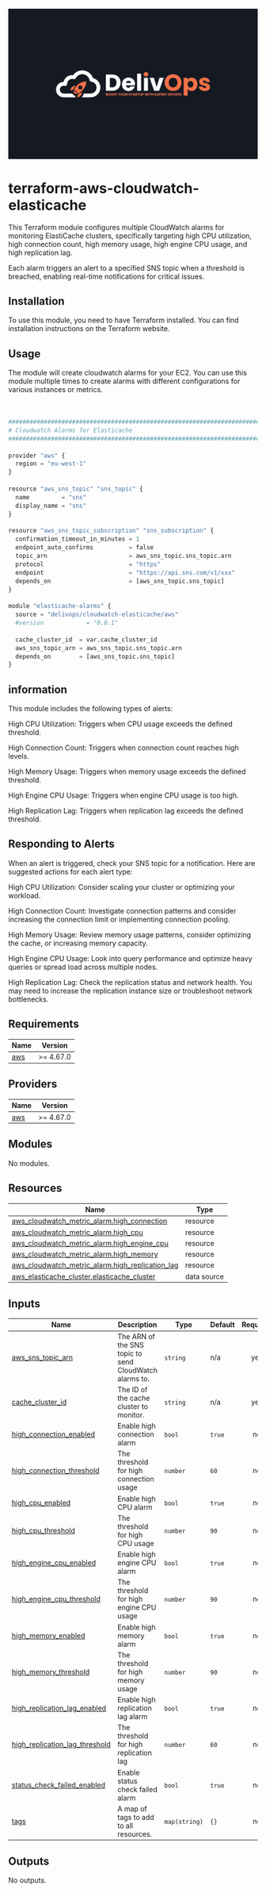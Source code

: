 ![image info](logo.jpeg)

# terraform-aws-cloudwatch-elasticache

This Terraform module configures multiple CloudWatch alarms for monitoring ElastiCache clusters, specifically targeting high CPU utilization, high connection count, high memory usage, high engine CPU usage, and high replication lag.

Each alarm triggers an alert to a specified SNS topic when a threshold is breached, enabling real-time notifications for critical issues.

## Installation

To use this module, you need to have Terraform installed. You can find installation instructions on the Terraform website.

## Usage

The module will create cloudwatch alarms for your EC2. You can use this module multiple times to create alarms with different configurations for various instances or metrics.

```python


################################################################################
# Cloudwatch Alarms for Elasticache
################################################################################

provider "aws" {
  region = "eu-west-1"
}

resource "aws_sns_topic" "sns_topic" {
  name         = "sns"
  display_name = "sns"
}

resource "aws_sns_topic_subscription" "sns_subscription" {
  confirmation_timeout_in_minutes = 1
  endpoint_auto_confirms          = false
  topic_arn                       = aws_sns_topic.sns_topic.arn
  protocol                        = "https"
  endpoint                        = "https://api.sns.com/v1/xxx"
  depends_on                      = [aws_sns_topic.sns_topic]
}

module "elasticache-alarms" {
  source = "delivops/cloudwatch-elasticache/aws"
  #version            = "0.0.1"

  cache_cluster_id  = var.cache_cluster_id
  aws_sns_topic_arn = aws_sns_topic.sns_topic.arn
  depends_on        = [aws_sns_topic.sns_topic]
}


```

## information

This module includes the following types of alerts:

High CPU Utilization: Triggers when CPU usage exceeds the defined threshold.

High Connection Count: Triggers when connection count reaches high levels.

High Memory Usage: Triggers when memory usage exceeds the defined threshold.

High Engine CPU Usage: Triggers when engine CPU usage is too high.

High Replication Lag: Triggers when replication lag exceeds the defined threshold.

## Responding to Alerts

When an alert is triggered, check your SNS topic for a notification. Here are suggested actions for each alert type:

High CPU Utilization: Consider scaling your cluster or optimizing your workload.

High Connection Count: Investigate connection patterns and consider increasing the connection limit or implementing connection pooling.

High Memory Usage: Review memory usage patterns, consider optimizing the cache, or increasing memory capacity.

High Engine CPU Usage: Look into query performance and optimize heavy queries or spread load across multiple nodes.

High Replication Lag: Check the replication status and network health. You may need to increase the replication instance size or troubleshoot network bottlenecks.

<!-- BEGIN_TF_DOCS -->
## Requirements

| Name | Version |
|------|---------|
| <a name="requirement_aws"></a> [aws](#requirement\_aws) | >= 4.67.0 |

## Providers

| Name | Version |
|------|---------|
| <a name="provider_aws"></a> [aws](#provider\_aws) | >= 4.67.0 |

## Modules

No modules.

## Resources

| Name | Type |
|------|------|
| [aws_cloudwatch_metric_alarm.high_connection](https://registry.terraform.io/providers/hashicorp/aws/latest/docs/resources/cloudwatch_metric_alarm) | resource |
| [aws_cloudwatch_metric_alarm.high_cpu](https://registry.terraform.io/providers/hashicorp/aws/latest/docs/resources/cloudwatch_metric_alarm) | resource |
| [aws_cloudwatch_metric_alarm.high_engine_cpu](https://registry.terraform.io/providers/hashicorp/aws/latest/docs/resources/cloudwatch_metric_alarm) | resource |
| [aws_cloudwatch_metric_alarm.high_memory](https://registry.terraform.io/providers/hashicorp/aws/latest/docs/resources/cloudwatch_metric_alarm) | resource |
| [aws_cloudwatch_metric_alarm.high_replication_lag](https://registry.terraform.io/providers/hashicorp/aws/latest/docs/resources/cloudwatch_metric_alarm) | resource |
| [aws_elasticache_cluster.elasticache_cluster](https://registry.terraform.io/providers/hashicorp/aws/latest/docs/data-sources/elasticache_cluster) | data source |

## Inputs

| Name | Description | Type | Default | Required |
|------|-------------|------|---------|:--------:|
| <a name="input_aws_sns_topic_arn"></a> [aws\_sns\_topic\_arn](#input\_aws\_sns\_topic\_arn) | The ARN of the SNS topic to send CloudWatch alarms to. | `string` | n/a | yes |
| <a name="input_cache_cluster_id"></a> [cache\_cluster\_id](#input\_cache\_cluster\_id) | The ID of the cache cluster to monitor. | `string` | n/a | yes |
| <a name="input_high_connection_enabled"></a> [high\_connection\_enabled](#input\_high\_connection\_enabled) | Enable high connection alarm | `bool` | `true` | no |
| <a name="input_high_connection_threshold"></a> [high\_connection\_threshold](#input\_high\_connection\_threshold) | The threshold for high connection usage | `number` | `60` | no |
| <a name="input_high_cpu_enabled"></a> [high\_cpu\_enabled](#input\_high\_cpu\_enabled) | Enable high CPU alarm | `bool` | `true` | no |
| <a name="input_high_cpu_threshold"></a> [high\_cpu\_threshold](#input\_high\_cpu\_threshold) | The threshold for high CPU usage | `number` | `90` | no |
| <a name="input_high_engine_cpu_enabled"></a> [high\_engine\_cpu\_enabled](#input\_high\_engine\_cpu\_enabled) | Enable high engine CPU alarm | `bool` | `true` | no |
| <a name="input_high_engine_cpu_threshold"></a> [high\_engine\_cpu\_threshold](#input\_high\_engine\_cpu\_threshold) | The threshold for high engine CPU usage | `number` | `90` | no |
| <a name="input_high_memory_enabled"></a> [high\_memory\_enabled](#input\_high\_memory\_enabled) | Enable high memory alarm | `bool` | `true` | no |
| <a name="input_high_memory_threshold"></a> [high\_memory\_threshold](#input\_high\_memory\_threshold) | The threshold for high memory usage | `number` | `90` | no |
| <a name="input_high_replication_lag_enabled"></a> [high\_replication\_lag\_enabled](#input\_high\_replication\_lag\_enabled) | Enable high replication lag alarm | `bool` | `true` | no |
| <a name="input_high_replication_lag_threshold"></a> [high\_replication\_lag\_threshold](#input\_high\_replication\_lag\_threshold) | The threshold for high replication lag | `number` | `60` | no |
| <a name="input_status_check_failed_enabled"></a> [status\_check\_failed\_enabled](#input\_status\_check\_failed\_enabled) | Enable status check failed alarm | `bool` | `true` | no |
| <a name="input_tags"></a> [tags](#input\_tags) | A map of tags to add to all resources. | `map(string)` | `{}` | no |

## Outputs

No outputs.
<!-- END_TF_DOCS -->
